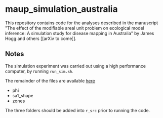 # maup_simulation_australia

This repository contains code for the analyses described in the manuscript "The effect of the modifiable areal unit problem on ecological model inference: A simulation study for disease mapping in Australia" by James Hogg and others [[arXiv to come]].

## Notes

The simulation experiment was carried out using a high performance computer, by running `run_sim.sh`. 

The remainder of the files are available [here](https://drive.google.com/drive/folders/12vM5dS96Bu8h_juTgOVrt9LP87GRRG5N?usp=sharing)
- phi
- sa1_shape
- zones

The three folders should be added into `r_src` prior to running the code. 
